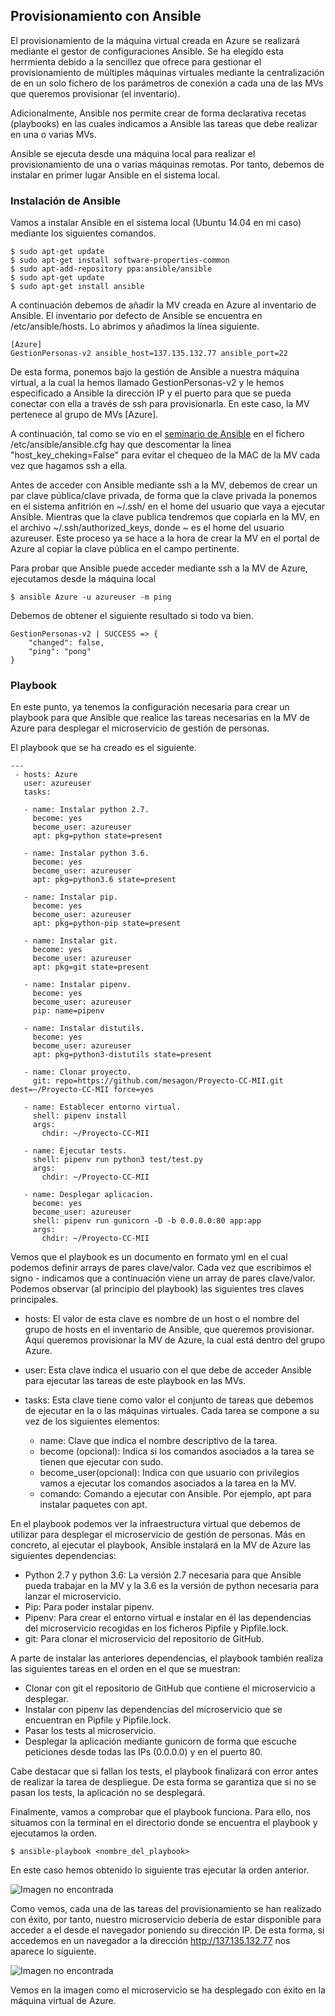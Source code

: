 ## Provisionamiento con Ansible

El provisionamiento de la máquina virtual creada en Azure se realizará mediante el gestor de
configuraciones Ansible. Se ha elegido esta herrmienta debido a la sencillez que ofrece para
gestionar el provisionamiento de múltiples máquinas virtuales mediante la centralización de
en un solo fichero de los parámetros de conexión a cada una de las MVs que queremos provisionar
(el inventario).

Adicionalmente, Ansible nos permite crear de forma declarativa recetas (playbooks) en las cuales indicamos a Ansible las tareas que debe realizar en una o varias MVs.

Ansible se ejecuta desde una máquina local para realizar el provisionamiento de una o varias
máquinas remotas. Por tanto, debemos de instalar en primer lugar Ansible en el sistema local.

### Instalación de Ansible

Vamos a instalar Ansible en el sistema local (Ubuntu 14.04 en mi caso) mediante los siguientes comandos.

~~~
$ sudo apt-get update
$ sudo apt-get install software-properties-common
$ sudo apt-add-repository ppa:ansible/ansible
$ sudo apt-get update
$ sudo apt-get install ansible
~~~

A continuación debemos de añadir la MV creada en Azure al inventario de Ansible. El inventario por defecto de Ansible se encuentra en /etc/ansible/hosts. Lo abrimos y añadimos la línea siguiente.

~~~
[Azure]
GestionPersonas-v2 ansible_host=137.135.132.77 ansible_port=22
~~~

De esta forma, ponemos bajo la gestión de Ansible a nuestra máquina virtual, a la cual la hemos llamado GestionPersonas-v2 y le hemos especificado a Ansible la dirección IP y el puerto para que se pueda conectar con ella a través de ssh para provisionarla. En este caso, la MV pertenece al grupo de MVs [Azure].

A continuación, tal como se vio en el [seminario de Ansible](https://www.youtube.com/watch?v=gFd9aj78_SM) en el fichero /etc/ansible/ansible.cfg hay que descomentar la línea "host_key_cheking=False" para evitar el chequeo de la MAC de la MV cada vez que hagamos ssh a ella.

Antes de acceder con Ansible mediante ssh a la MV, debemos de crear un par clave pública/clave privada, de forma que la clave privada la ponemos en el sistema anfitrión en ~/.ssh/ en el home del usuario que vaya a ejecutar Ansible. Mientras que la clave publica tendremos que copiarla en la MV, en el archivo ~/.ssh/authorized_keys, donde ~ es el home del usuario azureuser. Este proceso ya se hace a la hora de crear la MV en el portal de Azure al copiar la clave pública en el campo pertinente.

Para probar que Ansible puede acceder mediante ssh a la MV de Azure, ejecutamos desde la máquina local

~~~
$ ansible Azure -u azureuser -m ping
~~~

Debemos de obtener el siguiente resultado si todo va bien.

~~~
GestionPersonas-v2 | SUCCESS => {
    "changed": false,
    "ping": "pong"
}
~~~

### Playbook

En este punto, ya tenemos la configuración necesaria para crear un playbook para que Ansible que realice las tareas necesarias en la MV de Azure para desplegar el microservicio de gestión de personas.

El playbook que se ha creado es el siguiente.

~~~
---
 - hosts: Azure
   user: azureuser
   tasks:

   - name: Instalar python 2.7.
     become: yes
     become_user: azureuser
     apt: pkg=python state=present

   - name: Instalar python 3.6.
     become: yes
     become_user: azureuser
     apt: pkg=python3.6 state=present

   - name: Instalar pip.
     become: yes
     become_user: azureuser
     apt: pkg=python-pip state=present

   - name: Instalar git.
     become: yes
     become_user: azureuser
     apt: pkg=git state=present

   - name: Instalar pipenv.
     become: yes
     become_user: azureuser
     pip: name=pipenv

   - name: Instalar distutils.
     become: yes
     become_user: azureuser
     apt: pkg=python3-distutils state=present

   - name: Clonar proyecto.
     git: repo=https://github.com/mesagon/Proyecto-CC-MII.git dest=~/Proyecto-CC-MII force=yes

   - name: Establecer entorno virtual.
     shell: pipenv install
     args:
       chdir: ~/Proyecto-CC-MII

   - name: Ejecutar tests.
     shell: pipenv run python3 test/test.py
     args:
       chdir: ~/Proyecto-CC-MII

   - name: Desplegar aplicacion.
     become: yes
     become_user: azureuser
     shell: pipenv run gunicorn -D -b 0.0.0.0:80 app:app
     args:
       chdir: ~/Proyecto-CC-MII
~~~

Vemos que el playbook es un documento en formato yml en el cual podemos definir arrays de pares clave/valor. Cada vez que escribimos el signo - indicamos que a continuación viene un array de pares clave/valor. Podemos observar (al principio del playbook) las siguientes tres claves principales.

- hosts: El valor de esta clave es nombre de un host o el nombre del grupo de hosts en el inventario de Ansible, que queremos provisionar. Aquí queremos provisionar la MV de Azure, la cual está dentro del grupo Azure.
- user: Esta clave indica el usuario con el que debe de acceder Ansible para ejecutar las tareas de este playbook en las MVs.
- tasks: Esta clave tiene como valor el conjunto de tareas que debemos de ejecutar en la o las máquinas virtuales. Cada tarea se compone a su vez de los siguientes elementos:

  - name: Clave que indica el nombre descriptivo de la tarea.
  - become (opcional): Indica si los comandos asociados a la tarea se tienen que ejecutar con sudo.
  - become_user(opcional): Indica con que usuario con privilegios vamos a ejecutar los comandos asociados a la tarea en la MV.
  - comando: Comando a ejecutar con Ansible. Por ejemplo, apt para instalar paquetes con apt.

En el playbook podemos ver la infraestructura virtual que debemos de utilizar para desplegar el microservicio de gestión de personas. Más en concreto, al ejecutar el playbook, Ansible instalará en la MV de Azure las siguientes dependencias:

- Python 2.7 y python 3.6: La versión 2.7 necesaria para que Ansible pueda trabajar en la MV y la 3.6 es la versión de python necesaria para lanzar el microservicio.
- Pip: Para poder instalar pipenv.
- Pipenv: Para crear el entorno virtual e instalar en él las dependencias del microservicio recogidas en los ficheros Pipfile y Pipfile.lock.
- git: Para clonar el microservicio del repositorio de GitHub.

A parte de instalar las anteriores dependencias, el playbook también realiza las siguientes tareas en el orden en el que se muestran:

- Clonar con git el repositorio de GitHub que contiene el microservicio a desplegar.
- Instalar con pipenv las dependencias del microservicio que se encuentran en Pipfile y Pipfile.lock.
- Pasar los tests al microservicio.
- Desplegar la aplicación mediante gunicorn de forma que escuche peticiones desde todas las IPs (0.0.0.0) y en el puerto 80.

Cabe destacar que si fallan los tests, el playbook finalizará con error antes de realizar la tarea de despliegue. De esta forma se garantiza que si no se pasan los tests, la aplicación no se desplegará.

Finalmente, vamos a comprobar que el playbook funciona. Para ello, nos situamos con la terminal en el directorio donde se encuentra el playbook y ejecutamos la orden.

~~~
$ ansible-playbook <nombre_del_playbook>
~~~

En este caso hemos obtenido lo siguiente tras ejecutar la orden anterior.

![Imagen no encontrada](/img/provisionamientoExito.png)

Como vemos, cada una de las tareas del provisionamiento se han realizado con éxito, por tanto, nuestro microservicio debería de estar disponible para acceder a el desde el navegador poniendo su dirección IP. De esta forma, si accedemos en un navegador a la dirección http://137.135.132.77 nos aparece lo siguiente.

![Imagen no encontrada](/img/despliegueExito.png)

Vemos en la imagen como el microservicio se ha desplegado con éxito en la máquina virtual de Azure. 
